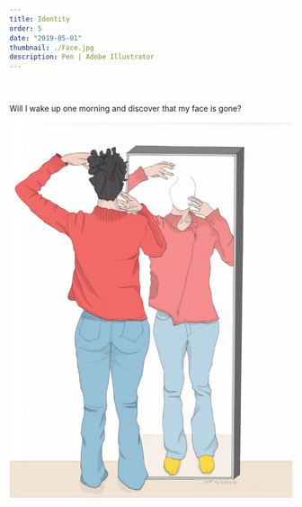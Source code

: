 ```yaml
---
title: Identity
order: 5
date: "2019-05-01"
thumbnail: ./Face.jpg
description: Pen | Adobe Illustrator
---
```


<div class="kg-width-full">

<p style="margin-top: 6vw">
Will I wake up one morning and discover that my face is gone?
</p>

![Face](./Face.jpg)

</div>
